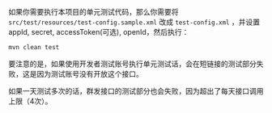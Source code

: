 如果你需要执行本项目的单元测试代码，那么你需要将 ``src/test/resources/test-config.sample.xml`` 改成 ``test-config.xml`` ，并设置appId, secret, accessToken(可选), openId，然后执行：

```bash
mvn clean test
```

要注意的是，如果使用开发者测试账号执行单元测试话，会在短链接的测试部分失败，这是因为测试账号没有开放这个接口。

如果一天测试多次的话，群发接口的测试部分也会失败，因为超出了每天接口调用上限（4次）。
